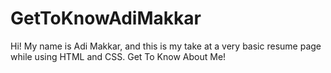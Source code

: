 # GetToKnowAdiMakkar

Hi! My name is Adi Makkar, and this is my take at a very basic resume page while using HTML and CSS.
Get To Know About Me!